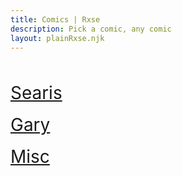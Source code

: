 ```yaml
---
title: Comics | Rxse
description: Pick a comic, any comic
layout: plainRxse.njk
---
```

<br />
<br />

<a href="Searis/" style="font-size: 200%;">
    Searis
</a>
<br /><br />
<a href="Gary/" style="font-size: 200%;">
    Gary
</a>
<br /><br />
<a href="Misc/" style="font-size: 200%;">
    Misc
</a>
